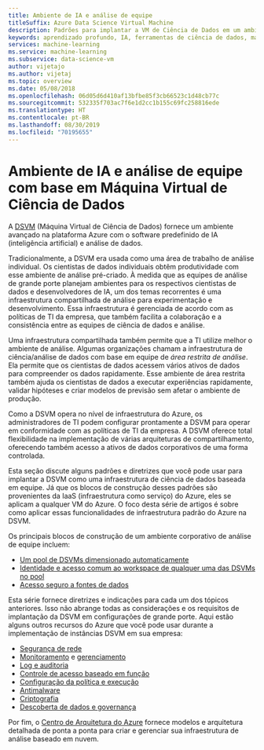 ```yaml
---
title: Ambiente de IA e análise de equipe
titleSuffix: Azure Data Science Virtual Machine
description: Padrões para implantar a VM de Ciência de Dados em um ambiente de equipe corporativo.
keywords: aprendizado profundo, IA, ferramentas de ciência de dados, máquina virtual de ciência de dados, análise geoespacial, processo de ciência de dados da equipe
services: machine-learning
ms.service: machine-learning
ms.subservice: data-science-vm
author: vijetajo
ms.author: vijetaj
ms.topic: overview
ms.date: 05/08/2018
ms.openlocfilehash: 06d05d6d410af13bfbe85f3cb66523c1d48cb77c
ms.sourcegitcommit: 532335f703ac7f6e1d2cc1b155c69fc258816ede
ms.translationtype: HT
ms.contentlocale: pt-BR
ms.lasthandoff: 08/30/2019
ms.locfileid: "70195655"
---
```

# <a name="data-science-virtual-machine-based-team-analytics-and-ai-environment"></a>Ambiente de IA e análise de equipe com base em Máquina Virtual de Ciência de Dados 
A [DSVM](overview.md) (Máquina Virtual de Ciência de Dados) fornece um ambiente avançado na plataforma Azure com o software predefinido de IA (inteligência artificial) e análise de dados.

Tradicionalmente, a DSVM era usada como uma área de trabalho de análise individual. Os cientistas de dados individuais obtêm produtividade com esse ambiente de análise pré-criado. À medida que as equipes de análise de grande porte planejam ambientes para os respectivos cientistas de dados e desenvolvedores de IA, um dos temas recorrentes é uma infraestrutura compartilhada de análise para experimentação e desenvolvimento. Essa infraestrutura é gerenciada de acordo com as políticas de TI da empresa, que também facilita a colaboração e a consistência entre as equipes de ciência de dados e análise.

Uma infraestrutura compartilhada também permite que a TI utilize melhor o ambiente de análise. Algumas organizações chamam a infraestrutura de ciência/análise de dados com base em equipe de *área restrita de análise*. Ela permite que os cientistas de dados acessem vários ativos de dados para compreender os dados rapidamente. Esse ambiente de área restrita também ajuda os cientistas de dados a executar experiências rapidamente, validar hipóteses e criar modelos de previsão sem afetar o ambiente de produção.

Como a DSVM opera no nível de infraestrutura do Azure, os administradores de TI podem configurar prontamente a DSVM para operar em conformidade com as políticas de TI da empresa. A DSVM oferece total flexibilidade na implementação de várias arquiteturas de compartilhamento, oferecendo também acesso a ativos de dados corporativos de uma forma controlada.

Esta seção discute alguns padrões e diretrizes que você pode usar para implantar a DSVM como uma infraestrutura de ciência de dados baseada em equipe. Já que os blocos de construção desses padrões são provenientes da IaaS (infraestrutura como serviço) do Azure, eles se aplicam a qualquer VM do Azure. O foco desta série de artigos é sobre como aplicar essas funcionalidades de infraestrutura padrão do Azure na DSVM.

Os principais blocos de construção de um ambiente corporativo de análise de equipe incluem:

* [Um pool de DSVMs dimensionado automaticamente](dsvm-pools.md)
* [Identidade e acesso comum ao workspace de qualquer uma das DSVMs no pool](dsvm-common-identity.md)
* [Acesso seguro a fontes de dados](dsvm-secure-access-keys.md)


Esta série fornece diretrizes e indicações para cada um dos tópicos anteriores. Isso não abrange todas as considerações e os requisitos de implantação da DSVM em configurações de grande porte. Aqui estão alguns outros recursos do Azure que você pode usar durante a implementação de instâncias DSVM em sua empresa:

* [Segurança de rede](https://docs.microsoft.com/azure/security/fundamentals/network-security)
* [Monitoramento](https://docs.microsoft.com/azure/virtual-machines/windows/monitor) e [gerenciamento](https://docs.microsoft.com/azure/virtual-machines/windows/maintenance-and-updates)
* [Log e auditoria](https://docs.microsoft.com/azure/security/fundamentals/log-audit)
* [Controle de acesso baseado em função](https://docs.microsoft.com/azure/role-based-access-control/overview)
* [Configuração da política e execução](../../governance/policy/overview.md)
* [Antimalware](https://docs.microsoft.com/azure/security/fundamentals/antimalware)
* [Criptografia](https://docs.microsoft.com/azure/virtual-machines/windows/encrypt-disks)
* [Descoberta de dados e governança](https://docs.microsoft.com/azure/data-catalog/)

Por fim, o [Centro de Arquitetura do Azure](https://docs.microsoft.com/azure/architecture/) fornece modelos e arquitetura detalhada de ponta a ponta para criar e gerenciar sua infraestrutura de análise baseado em nuvem.